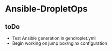 # Ansible-DropletOps

## toDo

* Test Ansible generation in gendroplet.yml
* Begin working on jump box/nginx configuration